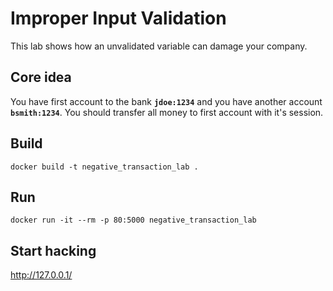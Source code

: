 # Improper Input Validation  

This lab shows how an unvalidated variable can damage your company.

## Core idea
You have first account to the bank **`jdoe:1234`** and you have another account **`bsmith:1234`**. You should transfer all money to first account with it's session.

## Build

```commandline
docker build -t negative_transaction_lab . 
```

## Run

```commandline
docker run -it --rm -p 80:5000 negative_transaction_lab
```

## Start hacking

http://127.0.0.1/